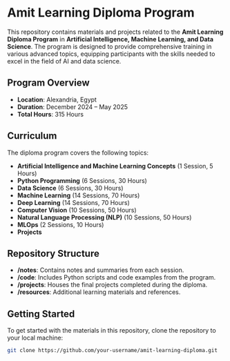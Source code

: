 # Amit Learning Diploma Program

This repository contains materials and projects related to the **Amit Learning Diploma Program** in **Artificial Intelligence, Machine Learning, and Data Science**. The program is designed to provide comprehensive training in various advanced topics, equipping participants with the skills needed to excel in the field of AI and data science.

## Program Overview

- **Location**: Alexandria, Egypt
- **Duration**: December 2024 – May 2025
- **Total Hours**: 315 Hours

## Curriculum

The diploma program covers the following topics:

- **Artificial Intelligence and Machine Learning Concepts** (1 Session, 5 Hours)
- **Python Programming** (6 Sessions, 30 Hours)
- **Data Science** (6 Sessions, 30 Hours)
- **Machine Learning** (14 Sessions, 70 Hours)
- **Deep Learning** (14 Sessions, 70 Hours)
- **Computer Vision** (10 Sessions, 50 Hours)
- **Natural Language Processing (NLP)** (10 Sessions, 50 Hours)
- **MLOps** (2 Sessions, 10 Hours)
- **Projects**

## Repository Structure

- **/notes**: Contains notes and summaries from each session.
- **/code**: Includes Python scripts and code examples from the program.
- **/projects**: Houses the final projects completed during the diploma.
- **/resources**: Additional learning materials and references.

## Getting Started

To get started with the materials in this repository, clone the repository to your local machine:

```bash
git clone https://github.com/your-username/amit-learning-diploma.git
